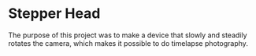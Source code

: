 # Stepper Head
The purpose of this project was to make a device that slowly and steadily rotates the camera, which makes it possible to do timelapse photography.
